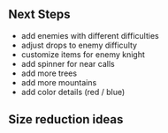 ## Next Steps

- add enemies with different difficulties
- adjust drops to enemy difficulty
- customize items for enemy knight
- add spinner for near calls
- add more trees
- add more mountains
- add color details (red / blue)

## Size reduction ideas
